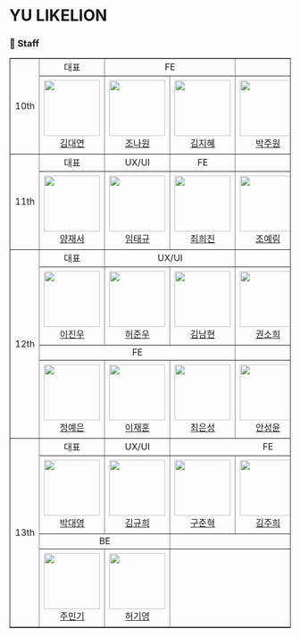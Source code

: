 # YU LIKELION

### 📌 Staff
<table border="1">
  <tr>
    <td rowspan="2" align="center">10th</td>
    <td align="center">대표</td>
    <td colspan="2" align="center">FE</td>
    <td colspan="2" align="center">BE</td>
  </tr>
  <tr height="140px">
    <td align="center" width="130px">
      <a href="https://github.com/alwaysbemyday1">
        <img height="100px" width="100px" src="https://avatars.githubusercontent.com/u/80505979?v=4"/>
        <br />
        김대연
      </a>
    </td>
    <td align="center" width="130px">
      <a href="https://github.com/myoneee">
        <img height="100px" width="100px" src="https://avatars.githubusercontent.com/u/79561838?v=4"/>
        <br />
        조나원
      </a>
    </td>
    <td align="center" width="130px">
      <a href="https://github.com/WisdomAlwaysWins">
        <img height="100px" width="100px" src="https://avatars.githubusercontent.com/u/113286561?v=4"/>
        <br />
        김지혜
      </a>
    </td>
    <td align="center" width="130px">
      <a href="https://github.com/juoonge">
        <img height="100px" width="100px" src="https://avatars.githubusercontent.com/u/67726233?v=4"/>
        <br />
        박주원
      </a>
    </td>
    <td align="center" width="130px">
      <a href="https://github.com/minsol1">
        <img height="100px" width="100px" src="https://avatars.githubusercontent.com/u/81753858?v=4"/>
        <br />
        김민솔
      </a>
    </td>
  </tr>

  <tr>
    <td rowspan="2" align="center">11th</td>
    <td align="center">대표</td>
    <td align="center">UX/UI</td>
    <td align="center">FE</td>
    <td colspan="2" align="center">BE</td>
  </tr>
  <tr height="140px">
    <td align="center" width="130px">
      <a href="https://github.com/psychology50">
        <img height="100px" width="100px" src="https://avatars.githubusercontent.com/u/96044622?v=4"/>
        <br />
        양재서
      </a>
    </td>
    <td align="center" width="130px">
      <a href="https://github.com/TaeKyuIm">
        <img height="100px" width="100px" src="https://avatars.githubusercontent.com/u/78799904?v=4"/>
        <br />
        임태규
      </a>
    </td>
    <td align="center" width="130px">
      <a href="https://github.com/heejinnn">
        <img height="100px" width="100px" src="https://avatars.githubusercontent.com/u/103185302?v=4"/>
        <br />
        최희진
      </a>
    </td>
    <td align="center" width="130px">
      <a href="https://github.com/J0YERIM">
        <img height="100px" width="100px" src="https://avatars.githubusercontent.com/u/96174711?v=4"/>
        <br />
        조예림
      </a>
    </td>
    <td align="center" width="130px">
      <a href="https://github.com/AHNDOIL">
        <img height="100px" width="100px" src="https://avatars.githubusercontent.com/u/103185987?v=4"/>
        <br />
        안형준
      </a>
    </td>
  </tr>

  <tr>
    <td rowspan="4" align="center">12th</td>
    <td align="center">대표</td>
    <td colspan="2" align="center">UX/UI</td>
    <td colspan="2" align="center">FE</td>
  </tr>
  <tr height="140px">
    <td align="center" width="130px">
      <a href="https://github.com/jinlee1703">
        <img height="100px" width="100px" src="https://avatars.githubusercontent.com/u/68031450?v=4"/>
        <br />
        이진우
      </a>
    </td>
    <td align="center" width="130px">
      <a href="https://github.com/JunWooHeo00">
        <img height="100px" width="100px" src="https://avatars.githubusercontent.com/u/129636767?v=4"/>
        <br />
        허준우
      </a>
    </td>
    <td align="center" width="130px">
      <a href="https://github.com/namhyeonzzang">
        <img height="100px" width="100px" src="https://avatars.githubusercontent.com/u/129056409?v=4"/>
        <br />
        김남현
      </a>
    </td>
    <td align="center" width="130px">
      <a href="https://github.com/soooheeee">
        <img height="100px" width="100px" src="https://avatars.githubusercontent.com/u/129060841?v=4"/>
        <br />
        권소희
      </a>
    </td>
    <td align="center" width="130px">
      <a href="https://github.com/YoonKeumJae">
        <img height="100px" width="100px" src="https://avatars.githubusercontent.com/u/79782610?v=4"/>
        <br />
        윤금재
      </a>
    </td>
  </tr>
  <tr>
    <td colspan="3" align="center">FE</td>
    <td colspan="2" align="center">BE</td>
  </tr>
  <tr height="140px">
    <td align="center" width="130px">
      <a href="https://github.com/JJyen">
        <img height="100px" width="100px" src="https://avatars.githubusercontent.com/u/129050370?v=4"/>
        <br />
        정예은
      </a>
    </td>
    <td align="center" width="130px">
      <a href="https://github.com/dekoms">
        <img height="100px" width="100px" src="https://avatars.githubusercontent.com/u/108325028?v=4"/>
        <br />
        이재훈
      </a>
    </td>
    <td align="center" width="130px">
      <a href="https://github.com/ches0703">
        <img height="100px" width="100px" src="https://avatars.githubusercontent.com/u/104610261?v=4"/>
        <br />
        최은성
      </a>
    </td>
    <td align="center" width="130px">
      <a href="https://github.com/asn6878">
        <img height="100px" width="100px" src="https://avatars.githubusercontent.com/u/79460319?v=4"/>
        <br />
        안성윤
      </a>
    </td>
    <td align="center" width="130px"></td>
  </tr>

  <tr>
    <td rowspan="4" align="center">13th</td>
    <td align="center">대표</td>
    <td align="center">UX/UI</td>
    <td colspan="3" align="center">FE</td>
  </tr>
  <tr height="140px">
    <td align="center" width="130px">
      <a href="https://github.com/daeyoung0726">
        <img height="100px" width="100px" src="https://avatars.githubusercontent.com/u/125343432?v=4"/>
        <br />
        박대영
      </a>
    </td>
    <td align="center" width="130px">
        <a href="https://github.com/9ooi">
        <img height="100px" width="100px" src="https://avatars.githubusercontent.com/u/165015500?v=4"/>
        <br />
        김규희
      </a>
    </td>
    <td align="center" width="130px">
      <a href="https://github.com/gugitgugit">
        <img height="100px" width="100px" src="https://avatars.githubusercontent.com/u/164734665?v=4"/>
        <br />
        구준혁
      </a>
    </td>
    <td align="center" width="130px">
      <a href="https://github.com/juiuj">
        <img height="100px" width="100px" src="https://avatars.githubusercontent.com/u/151600782?v=4"/>
        <br />
        김주희
      </a>
    </td>
    <td align="center" width="130px">
      <a href="https://github.com/jihyun132">
        <img height="100px" width="100px" src="https://avatars.githubusercontent.com/u/164824197?v=4"/>
        <br />
        김지현
      </a>
    </td>
  </tr>
  <tr>
    <td colspan="2" align="center">BE</td>
    <td colspan="4"></td>
  </tr>
  <tr height="140px">
    <td align="center" width="130px">
      <a href="https://github.com/mingking2">
        <img height="100px" width="100px" src="https://avatars.githubusercontent.com/u/88701979?v=4"/>
        <br />
        주민기
      </a>
    </td>
    <td align="center" width="130px">
      <a href="https://github.com/hky035">
        <img height="100px" width="100px" src="https://avatars.githubusercontent.com/u/128910345?v=4"/>
        <br />
        허기영
      </a>
    </td>
  </tr>
</table>

